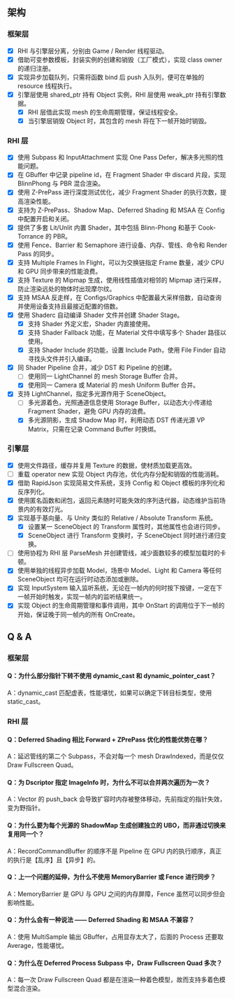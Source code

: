 ## 架构
### 框架层

- [x] RHI 与引擎层分离，分别由 Game / Render 线程驱动。
- [x] 借助可变参数模板，封装实例的创建和销毁（工厂模式），实现 class owner 的递归注册。
- [x] 实现异步加载队列，只需将函数 bind 后 push 入队列，便可在单独的 resource 线程执行。
- [x] 引擎层使用 shared_ptr 持有 Object 实例，RHI 层使用 weak_ptr 持有引擎数据。
  - [x] RHI 层借此实现 mesh 的生命周期管理，保证线程安全。
  - [x] 当引擎层销毁 Object 时，其包含的 mesh 将在下一帧开始时销毁。

### RHI 层

- [x] 使用 Subpass 和 InputAttachment 实现 One Pass Defer，解决多光照的性能问题。
- [x] 在 GBuffer 中记录 pipeline id，在 Fragment Shader 中 discard 片段，实现 BlinnPhong 与 PBR 混合渲染。
- [x] 使用 Z-PrePass 进行深度测试优化，减少 Fragment Shader 的执行次数，提高渲染性能。
- [x] 支持为 Z-PrePass、Shadow Map、Deferred Shading 和 MSAA 在 Config 中配置开启和关闭。
- [x] 提供了多套 Lit/Unlit 内置 Shader，其中包括 Blinn-Phong 和基于 Cook-Torrance 的 PBR。
- [x] 使用 Fence、Barrier 和 Semaphore 进行设备、内存、管线、命令和 Render Pass 的同步。
- [x] 支持 Multiple Frames In Flight，可以为交换链指定 Frame 数量，减少 CPU 和 GPU 同步带来的性能浪费。
- [x] 支持 Texture 的 Mipmap 生成，使用线性插值对相邻的 Mipmap 进行采样，防止渲染远处的物体时出现摩尔纹。
- [x] 支持 MSAA 反走样，在 Configs/Graphics 中配置最大采样倍数，自动查询并使用设备支持且最接近配置的倍数。
- [x] 使用 Shaderc 自动编译 Shader 文件并创建 Shader Stage。
  - [x] 支持 Shader 外定义宏，Shader 内直接使用。
  - [x] 支持 Shader Fallback 功能，在 Material 文件中填写多个 Shader 路径以使用。
  - [x] 支持 Shader Include 的功能，设置 Include Path，使用 File Finder 自动寻找头文件并引入编译。
- [x] 同 Shader Pipeline 合并，减少 DST 和 Pipeline 的创建。
  - [ ] 使用同一 LightChannel 的 mesh Storage Buffer 合并。
  - [x] 使用同一 Camera 或 Material 的 mesh Uniform Buffer 合并。
- [x] 支持 LightChannel，指定多光源作用于 SceneObject。
  - [ ] 多光源着色，光照通道信息使用 Storage Buffer，以动态大小传递给 Fragment Shader，避免 GPU 内存的浪费。
  - [x] 多光源阴影，生成 Shadow Map 时，利用动态 DST 传递光源 VP Matrix，只需在记录 Command Buffer 时换绑。

### 引擎层

- [x] 使用文件路径，缓存并复用 Texture 的数据，使材质加载更高效。
- [ ] 重载 operator new 实现 Object 内存池，优化内存分配和销毁的性能消耗。
- [x] 借助 RapidJson 实现简易文件系统，支持 Config 和 Object 模板的序列化和反序列化。
- [x] 使用匿名函数和闭包，返回元素随时可能失效的序列迭代器，动态维护当前场景内的有效灯光。
- [x] 实现基于基向量、与 Unity 类似的 Relative / Absolute Transform 系统。
  - [x] 设置某一 SceneObject 的 Transform 属性时，其他属性也会进行同步。
  - [x] SceneObject 进行 Transform 变换时，子 SceneObject 同时进行递归变换。
- [ ] 使用协程为 RHI 层 ParseMesh 并创建管线，减少面数较多的模型加载时的卡顿。 
- [x] 使用单独的线程异步加载 Model，场景中 Model、Light 和 Camera 等任何 SceneObject 均可在运行时动态添加或删除。
- [x] 实现 InputSystem 输入监听系统，无论在一帧内的何时按下按键，一定在下一帧开始时触发，实现一帧内的监听结果统一。
- [x] 实现 Object 的生命周期管理和事件调用，其中 OnStart 的调用位于下一帧的开始，保证晚于同一帧内的所有 OnCreate。

## Q & A

### 框架层

#### Q：为什么部分指针下转不使用 dynamic_cast 和 dynamic_pointer_cast？
A：dynamic_cast 匹配虚表，性能堪忧，如果可以确定下转目标类型，使用 static_cast。

### RHI 层

#### Q：Deferred Shading 相比 Forward + ZPrePass 优化的性能优势在哪？
A：延迟管线的第二个 Subpass，不会对每一个 mesh DrawIndexed，而是仅仅 Draw Fullscreen Quad。

#### Q：为 Dscriptor 指定 ImageInfo 时，为什么不可以合并两次遍历为一次？
A：Vector 的 push_back 会导致扩容时内存被整体移动，先前指定的指针失效，变为野指针。

#### Q：为什么要为每个光源的 ShadowMap 生成创建独立的 UBO，而非通过切换来复用同一个？
A：RecordCommandBuffer 的顺序不是 Pipeline 在 GPU 内的执行顺序，真正的执行是【乱序】且【异步】的。

#### Q：上一个问题的延伸，为什么不使用 MemoryBarrier 或 Fence 进行同步？
A：MemoryBarrier 是 GPU 与 GPU 之间的内存屏障，Fence 虽然可以同步但会影响性能。

#### Q：为什么会有一种说法 —— Deferred Shading 和 MSAA 不兼容？
A：使用 MultiSample 输出 GBuffer，占用显存太大了，后面的 Process 还要取 Average，性能堪忧。

#### Q：为什么在 Deferred Process Subpass 中，Draw Fullscreen Quad 多次？
A：每一次 Draw Fullscreen Quad 都是在渲染一种着色模型，故而支持多着色模型混合渲染。
